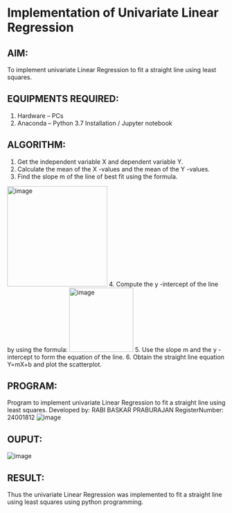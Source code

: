 # Implementation of Univariate Linear Regression
## AIM:
To implement univariate Linear Regression to fit a straight line using least squares.

## EQUIPMENTS REQUIRED:
1. Hardware – PCs
2. Anaconda – Python 3.7 Installation / Jupyter notebook

## ALGORITHM:
1. Get the independent variable X and dependent variable Y.
2. Calculate the mean of the X -values and the mean of the Y -values.
3. Find the slope m of the line of best fit using the formula. 
<img width="231" alt="image" src="https://user-images.githubusercontent.com/93026020/192078527-b3b5ee3e-992f-46c4-865b-3b7ce4ac54ad.png">
4. Compute the y -intercept of the line by using the formula:
<img width="148" alt="image" src="https://user-images.githubusercontent.com/93026020/192078545-79d70b90-7e9d-4b85-9f8b-9d7548a4c5a4.png">
5. Use the slope m and the y -intercept to form the equation of the line.
6. Obtain the straight line equation Y=mX+b and plot the scatterplot.

## PROGRAM:
Program to implement univariate Linear Regression to fit a straight line using least squares.
Developed by: RABI BASKAR PRABURAJAN 
RegisterNumber: 24001812
![image](https://github.com/user-attachments/assets/c534f7a8-1f20-40a5-8823-c6dbb0eff6b4)


## OUPUT:
![image](https://github.com/user-attachments/assets/735bc41d-6afa-403b-afd9-2f279c3f8cc8)



## RESULT:
Thus the univariate Linear Regression was implemented to fit a straight line using least squares using python programming.
